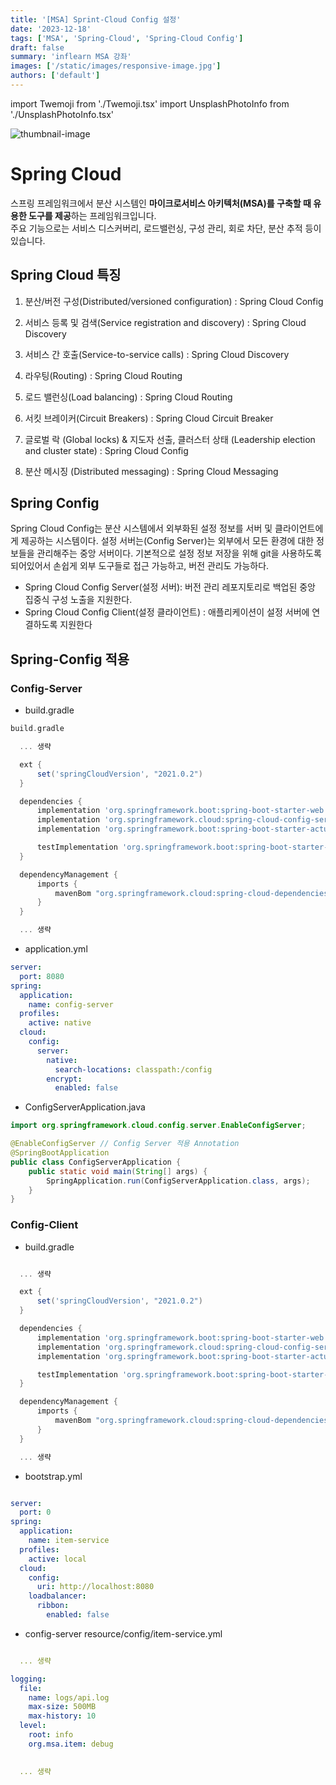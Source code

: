 ```yaml
---
title: '[MSA] Sprint-Cloud Config 설정'
date: '2023-12-18'
tags: ['MSA', 'Spring-Cloud', 'Spring-Cloud Config']
draft: false
summary: 'inflearn MSA 강좌'
images: ['/static/images/responsive-image.jpg']
authors: ['default']
---
```


import Twemoji from './Twemoji.tsx'
import UnsplashPhotoInfo from './UnsplashPhotoInfo.tsx'

![thumbnail-image](/static/images/responsive-image.jpg)

<UnsplashPhotoInfo photoURL="https://unsplash.com/photos/TMa0l7fdSW8" author="Dang Cong" />

# Spring Cloud


스프링 프레임워크에서 분산 시스템인 <b>마이크로서비스 아키텍처(MSA)를 구축할 때 유용한 도구를 제공</b>하는 프레임워크입니다.  
주요 기능으로는 서비스 디스커버리, 로드밸런싱, 구성 관리, 회로 차단, 분산 추적 등이 있습니다.


## Spring Cloud 특징

1. 분산/버전 구성(Distributed/versioned configuration) : Spring Cloud Config

2. 서비스 등록 및 검색(Service registration and discovery) : Spring Cloud Discovery

3. 서비스 간 호출(Service-to-service calls) : Spring Cloud Discovery

4. 라우팅(Routing) : Spring Cloud Routing

5. 로드 밸런싱(Load balancing) : Spring Cloud Routing

6. 서킷 브레이커(Circuit Breakers) : Spring Cloud Circuit Breaker

7. 글로벌 락 (Global locks) & 지도자 선출, 클러스터 상태 (Leadership election and cluster state) : Spring Cloud Config

8. 분산 메시징 (Distributed messaging) : Spring Cloud Messaging


## Spring Config

Spring Cloud Config는 분산 시스템에서 외부화된 설정 정보를 서버 및 클라이언트에게 제공하는 시스템이다. 설정 서버는(Config Server)는 외부에서 모든 환경에 대한 정보들을 관리해주는 중앙 서버이다. 기본적으로 설정 정보 저장을 위해 git을 사용하도록 되어있어서 손쉽게 외부 도구들로 접근 가능하고, 버전 관리도 가능하다.

- Spring Cloud Config Server(설정 서버): 버전 관리 레포지토리로 백업된 중앙 집중식 구성 노출을 지원한다.
- Spring Cloud Config Client(설정 클라이언트) : 애플리케이션이 설정 서버에 연결하도록 지원한다 

## Spring-Config 적용


### Config-Server

- build.gradle

``` gradle
build.gradle

  ... 생략

  ext {
      set('springCloudVersion', "2021.0.2")
  }

  dependencies {
      implementation 'org.springframework.boot:spring-boot-starter-web'
      implementation 'org.springframework.cloud:spring-cloud-config-server'
      implementation 'org.springframework.boot:spring-boot-starter-actuator'

      testImplementation 'org.springframework.boot:spring-boot-starter-test'
  }

  dependencyManagement {
      imports {
          mavenBom "org.springframework.cloud:spring-cloud-dependencies:${springCloudVersion}"
      }
  }

  ... 생략
```

- application.yml

``` yml
server:
  port: 8080
spring:
  application:
    name: config-server
  profiles:
    active: native
  cloud:
    config:
      server:
        native:
          search-locations: classpath:/config
        encrypt:
          enabled: false
```


- ConfigServerApplication.java

``` java
import org.springframework.cloud.config.server.EnableConfigServer;

@EnableConfigServer // Config Server 적용 Annotation
@SpringBootApplication
public class ConfigServerApplication {
	public static void main(String[] args) {
		SpringApplication.run(ConfigServerApplication.class, args);
	}
}
```


### Config-Client


- build.gradle

``` gradle

  ... 생략

  ext {
      set('springCloudVersion', "2021.0.2")
  }

  dependencies {
      implementation 'org.springframework.boot:spring-boot-starter-web'
      implementation 'org.springframework.cloud:spring-cloud-config-server'
      implementation 'org.springframework.boot:spring-boot-starter-actuator'

      testImplementation 'org.springframework.boot:spring-boot-starter-test'
  }

  dependencyManagement {
      imports {
          mavenBom "org.springframework.cloud:spring-cloud-dependencies:${springCloudVersion}"
      }
  }

  ... 생략
```

- bootstrap.yml
``` yml

server:
  port: 0
spring:
  application:
    name: item-service 
  profiles:
    active: local
  cloud:
    config:
      uri: http://localhost:8080
    loadbalancer:
      ribbon:
        enabled: false

```

- config-server resource/config/item-service.yml

``` yml

  ... 생략

logging:
  file:
    name: logs/api.log
    max-size: 500MB
    max-history: 10
  level:
    root: info
    org.msa.item: debug
   

  ... 생략

```